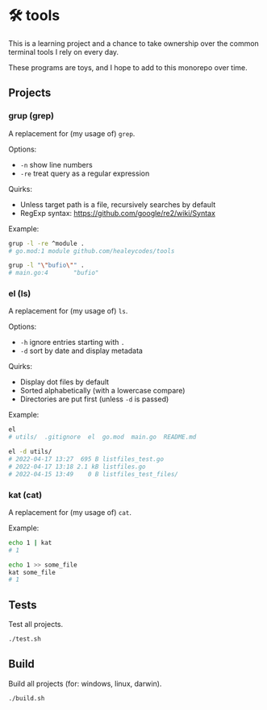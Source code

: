 # 🛠️ tools

This is a learning project and a chance to take ownership over the common terminal tools I rely on every day.

These programs are toys, and I hope to add to this monorepo over time.

## Projects

### grup (grep)

A replacement for (my usage of) `grep`.

Options:

- `-n` show line numbers
- `-re` treat query as a regular expression

Quirks:

- Unless target path is a file, recursively searches by default
- RegExp syntax: https://github.com/google/re2/wiki/Syntax

Example:

```bash
grup -l -re ^module .
# go.mod:1 module github.com/healeycodes/tools

grup -l "\"bufio\"" .
# main.go:4       "bufio"
```

### el (ls)

A replacement for (my usage of) `ls`.

Options:

- `-h` ignore entries starting with `.`
- `-d` sort by date and display metadata

Quirks:

- Display dot files by default
- Sorted alphabetically (with a lowercase compare)
- Directories are put first (unless `-d` is passed)

Example:

```bash
el
# utils/  .gitignore  el  go.mod  main.go  README.md

el -d utils/
# 2022-04-17 13:27  695 B listfiles_test.go
# 2022-04-17 13:18 2.1 kB listfiles.go
# 2022-04-15 13:49    0 B listfiles_test_files/
```

### kat (cat)

A replacement for (my usage of) `cat`.

Example:

```bash
echo 1 | kat
# 1

echo 1 >> some_file
kat some_file
# 1
```

## Tests

Test all projects.

```bash
./test.sh
```

## Build

Build all projects (for: windows, linux, darwin).

```bash
./build.sh
```
